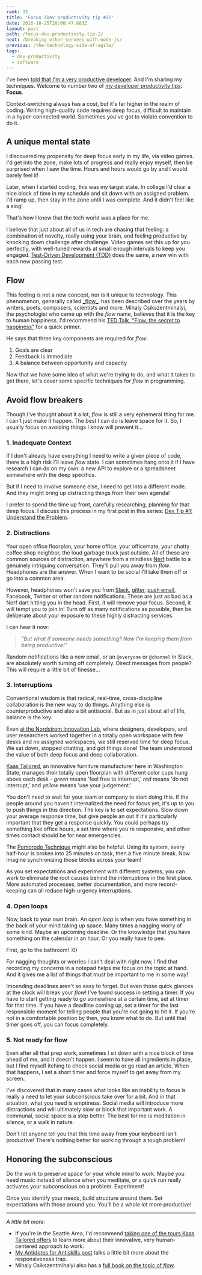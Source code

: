```yaml
---
rank: 32
title: 'Focus (Dev productivity tip #2)'
date: 2016-10-25T20:00:47.683Z
layout: post
path: /focus-dev-productivity-tip-2/
next: /breaking-other-servers-with-node-js/
previous: /the-technology-side-of-agile/
tags:
  - dev-productivity
  - software
---
```


I've been [told that I'm a very productive developer](https://scottnonnenberg.com/work/#scotts-value-add-is-beyond-mere-lines-of-code-h). And I'm sharing my techniques. Welcome to number two of [my developer productivity tips](/tags/dev-productivity/): **Focus**.

Context-switching always has a cost, but it's far higher in the realm of coding. Writing high-quality code requires deep focus, difficult to maintain in a hyper-connected world. Sometimes you've got to violate convention to do it.

<div class='fold'></div>

## A unique mental state

I discovered my propensity for deep focus early in my life, via video games. I'd get into the zone, make lots of progress and really enjoy myself, then be surprised when I saw the time. Hours and hours would go by and I would barely feel it!

Later, when I started coding, this was my target state. In college I'd clear a nice block of time in my schedule and sit down with an assigned problem. I'd ramp up, then stay in the zone until I was complete. And it didn't feel like a slog!

That's how I knew that the tech world was a place for me.

I believe that just about all of us in tech are chasing that feeling: a combination of novelty, really using your brain, and feeling productive by knocking down challenge after challenge. Video games set this up for you perfectly, with well-tuned rewards at small enough intervals to keep you engaged. [Test-Driven Development (TDD)](http://agiledata.org/essays/tdd.html) does the same, a new win with each new passing test.

## Flow

This feeling is not a new concept, nor is it unique to technology. This phenomenon, generally called [_flow](https://en.wikipedia.org/wiki/Flow_(psychology))[_](https://en.wikipedia.org/wiki/Flow_(psychology)), has been described over the years by writers, poets, composers, scientists and more. Mihaly Csikszentmihalyi, the psychologist who came up with the _flow_ name, believes that it is the key to human happiness. I'd recommend his [TED Talk, "Flow, the secret to happiness"](https://www.ted.com/talks/mihaly_csikszentmihalyi_on_flow) for a quick primer.

He says that three key components are required for _flow_:

1. Goals are clear
2. Feedback is immediate
3. A balance between opportunity and capacity

Now that we have some idea of what we're trying to do, and what it takes to get there, let's cover some specific techniques for _flow_ in programming.

## Avoid flow breakers

Though I've thought about it a lot, _flow_ is still a very ephemeral thing for me. I can't just make it happen. The best I can do is leave space for it. So, I usually focus on avoiding things I know will prevent it...

### 1. Inadequate Context

If I don't already have everything I need to write a given piece of code, there is a high risk I'll leave _flow_ state. I can sometimes hang onto it if I have research I can do on my own: a new API to explore or a spreadsheet somewhere with the deep specifics.

But if I need to involve someone else, I need to get into a different mode. And they might bring up distracting things from their own agenda!

I prefer to spend the time up front, carefully researching, planning for that deep focus. I discuss this process in my first post in this series: [Dev Tip #1: Understand the Problem](/understand-the-problem-dev-productivity-tip-1/).

### 2. Distractions

Your open office floorplan, your home office, your officemate, your chatty coffee shop neighbor, the loud garbage truck just outside. All of these are common sources of distraction, anywhere from a mindless [Nerf](http://nerf.hasbro.com/en-us) battle to a genuinely intriguing conversation. They'll pull you away from _flow_. Headphones are the answer. When I want to be social I'll take them off or go into a common area.

However, headphones won't save you from [Slack](https://slack.com/), [gitter](https://gitter.im/), [push email](https://en.wikipedia.org/wiki/Push_email), Facebook, Twitter or other random notifications. These are just as bad as a Nerf dart hitting you in the head. First, it will remove your focus. Second, it will tempt you to join in! Turn off as many notifications as possible, then be deliberate about your exposure to these highly distracting services.

I can hear it now:

> _"But what if someone needs something? Now I'm keeping them from being productive!"_

Random notifications like a new email, or an `@everyone` or `@channel` in Slack, are absolutely worth turning off completely. Direct messages from people? This will require a little bit of finesse...

### 3. Interruptions

Conventional wisdom is that radical, real-time, cross-discipline collaboration is the new way to do things. Anything else is counterproductive and also a bit antisocial. But as in just about all of life, balance is the key.

Even [at the Nordstrom Innovation Lab](https://scottnonnenberg.com/work/#nordstrom-2012-q-2-to-q-4), where designers, developers, and user researchers worked together in a totally open workspace with few desks and no assigned workspaces, we still reserved time for deep focus. We sat down, stopped chatting, and got things done! The team understood the value of both deep focus and deep collaboration.

[Kaas Tailored](http://www.kaastailored.com/), an innovative furniture manufacturer here in Washington State, manages their totally open floorplan with different color cups hung above each desk - _green_ means 'feel free to interrupt,' _red_ means 'do not interrupt,' and _yellow_ means 'use your judgement.'

You don't need to wait for your team or company to start doing this. If the people around you haven't internalized the need for focus yet, it's up to you to push things in this direction. The key is to set expectations. Slow down your average response time, but give people an out if it's particularly important that they get a response quickly. You could perhaps try something like office hours, a set time where you're responsive, and other times contact should be for near emergencies.

The [Pomorodo Technique](http://pomodorotechnique.com/) might also be helpful. Using its system, every half-hour is broken into 25 minutes on task, then a five minute break. Now imagine synchronizing those blocks across your team!

As you set expectations and experiment with different systems, you can work to eliminate the root causes behind the interruptions in the first place. More automated processes, better documentation, and more record-keeping can all reduce high-urgency interruptions.

### 4. Open loops

Now, back to your own brain. An _open loop_ is when you have something in the back of your mind taking up space. Many times a nagging worry of some kind. Maybe an upcoming deadline. Or the knowledge that you have something on the calendar in an hour. Or you really have to pee.

First, go to the bathroom! :0)

For nagging thoughts or worries I can't deal with right now, I find that recording my concerns in a notepad helps me focus on the topic at hand. And it gives me a list of things that must be important to me in some way!

Impending deadlines aren't so easy to forget. But even those quick glances at the clock will break your _flow_! I've found success in setting a timer. If you have to start getting ready to go somewhere at a certain time, set at timer for that time. If you have a deadline coming up, set a timer for the last responsible moment for telling people that you're not going to hit it. If you're not in a comfortable position by then, you know what to do. But until that timer goes off, you can focus completely.

### 5. Not ready for flow

Even after all that prep work, sometimes I sit down with a nice block of time ahead of me, and it doesn't happen. I seem to have all ingredients in place, but I find myself itching to check social media or go read an article. When that happens, I set a short timer and force myself to get away from my screen.

I've discovered that in many cases what looks like an inability to focus is really a need to let your subconscious take over for a bit. And in that situation, what you need is emptiness. Social media will introduce more distractions and will ultimately slow or block that important work. A communal, social space is a step better. The best for me is meditation in silence, or a walk in nature.

Don't let anyone tell you that this time away from your keyboard isn't productive! There's nothing better for working through a tough problem!

## Honoring the subconscious

Do the work to preserve space for your whole mind to work. Maybe you need music instead of silence when you meditate, or a quick run really activates your subconscious on a problem. Experiment!

Once you identify your needs, build structure around them. Set expectations with those around you. You'll be a whole lot more productive!

---

_A little bit more:_

* If you're in the Seattle Area, I'd recommend [taking one of the tours Kaas Tailored offers](http://www.kaastailored.com/tours/waste-tours.aspx) to learn more about their innovative, very human-centered approach to work.
* [My Antidotes for Antiskills post](/antidotes-for-antiskills/#antiskill-being-responsive) talks a little bit more about the responsiveness trap.
* Mihaly Csikszentmihalyi also has a [full book on the topic of _flow_](https://www.amazon.com/dp/B000W94FE6/ref=dp-kindle-redirect?_encoding=UTF8&btkr=1#navbar).


